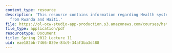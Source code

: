 ```yaml
---
content_type: resource
description: 'This resource contains information regarding Health system design: Lessons
  from Rwanda and Haiti.'
file: https://ol-ocw-studio-app-production.s3.amazonaws.com/courses/hst-s14-health-information-systems-to-improve-quality-of-care-in-resource-poor-settings-spring-2012/eae182bb7466839e84c934af3ba3d488_MITHST_S14S12_lec21_1211.pdf
file_type: application/pdf
resourcetype: Document
title: Spring 2012 Lecture 11
uid: eae182bb-7466-839e-84c9-34af3ba3d488
---
```

